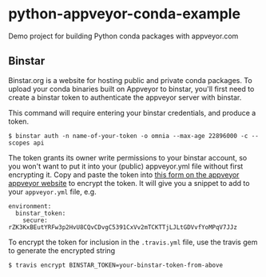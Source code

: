 python-appveyor-conda-example
=============================

Demo project for building Python conda packages with appveyor.com


Binstar
-------

Binstar.org is a website for hosting public and private conda packages. To upload
your conda binaries built on Appveyor to binstar, you'll first need to create
a binstar token to authenticate the appveyor server with binstar.

This command will require entering your binstar credentials, and produce a token.
```
$ binstar auth -n name-of-your-token -o omnia --max-age 22896000 -c --scopes api
```

The token grants its owner write permissions to your binstar account, so you
won't want to put it into your (public) appveyor.yml file without first encrypting
it. Copy and paste the token into [this form on the appveyor appveyor website](https://ci.appveyor.com/tools/encrypt)
to  encrypt the token. It will give you a snippet to add to your `appveyor.yml`
file, e.g.

```
environment:
  binstar_token:
    secure: rZK3KxBEutYRFw3p2HvU8CQvCDvgC5391CxVv2mTCKTTjLJLtGDVvfYoMPqV7JJz
```

To encrypt the token for inclusion in the `.travis.yml` file, use the travis gem
to generate the encrypted string

```
$ travis encrypt BINSTAR_TOKEN=your-binstar-token-from-above
```

